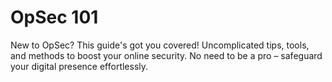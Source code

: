 # OpSec 101

New to OpSec? This guide's got you covered! Uncomplicated tips, tools, and methods to boost your online security. No need to be a pro – safeguard your digital presence effortlessly.
